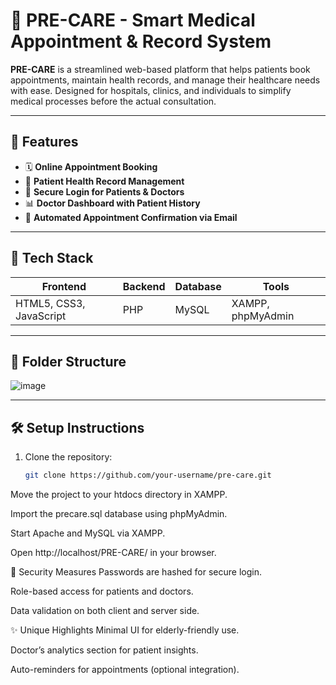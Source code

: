 # 🏥 PRE-CARE - Smart Medical Appointment & Record System

**PRE-CARE** is a streamlined web-based platform that helps patients book appointments, maintain health records, and manage their healthcare needs with ease. Designed for hospitals, clinics, and individuals to simplify medical processes before the actual consultation.

---

## 🚀 Features

- 🗓️ **Online Appointment Booking**  
- 📁 **Patient Health Record Management**  
- 🔐 **Secure Login for Patients & Doctors**  
- 📊 **Doctor Dashboard with Patient History**  
- 📧 **Automated Appointment Confirmation via Email**

---

## 🧠 Tech Stack

| Frontend | Backend | Database | Tools |
|----------|---------|----------|-------|
| HTML5, CSS3, JavaScript | PHP | MySQL | XAMPP, phpMyAdmin |

---

## 📂 Folder Structure

![image](https://github.com/user-attachments/assets/712fe546-1c5f-4dd5-b54a-fb4769a70391)


---

## 🛠️ Setup Instructions

1. Clone the repository:
   ```bash
   git clone https://github.com/your-username/pre-care.git
Move the project to your htdocs directory in XAMPP.

Import the precare.sql database using phpMyAdmin.

Start Apache and MySQL via XAMPP.

Open http://localhost/PRE-CARE/ in your browser.

🔐 Security Measures
Passwords are hashed for secure login.

Role-based access for patients and doctors.

Data validation on both client and server side.

✨ Unique Highlights
Minimal UI for elderly-friendly use.

Doctor’s analytics section for patient insights.

Auto-reminders for appointments (optional integration).


